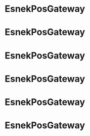 # EsnekPosGateway
# EsnekPosGateway
# EsnekPosGateway
# EsnekPosGateway
# EsnekPosGateway
# EsnekPosGateway
